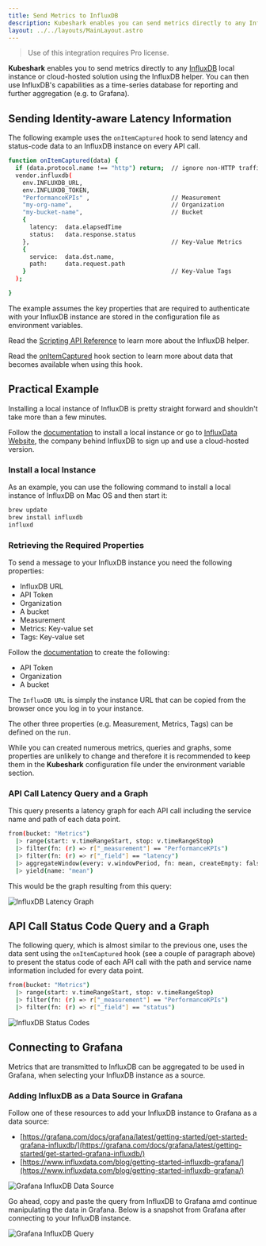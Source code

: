 ```yaml
---
title: Send Metrics to InfluxDB
description: Kubeshark enables you can send metrics directly to any InfluxDB local instance or cloud-hosted solution using the InfluxDB helper. You can then use InfluxDB's capabilities as a time-series database for reporting and further aggregation (e.g. to Grafana).
layout: ../../layouts/MainLayout.astro
---
```

> Use of this integration requires Pro license.

**Kubeshark** enables you to send metrics directly to any [InfluxDB](https://www.influxdata.com/) local instance or cloud-hosted solution using the InfluxDB helper. You can then use InfluxDB's capabilities as a time-series database for reporting and further aggregation (e.g. to Grafana).

## Sending Identity-aware Latency Information

The following example uses the `onItemCaptured` hook to send latency and status-code data to an InfluxDB instance on every API call.

```bash
function onItemCaptured(data) {
  if (data.protocol.name !== "http") return;  // ignore non-HTTP traffic
  vendor.influxdb(
    env.INFLUXDB_URL,
    env.INFLUXDB_TOKEN,
    "PerformanceKPIs" ,                       // Measurement 
    "my-org-name",                            // Organization
    "my-bucket-name",                         // Bucket
    { 
      latency:  data.elapsedTime 
      status:   data.response.status
    },                                        // Key-Value Metrics
    { 
      service:  data.dst.name, 
      path:     data.request.path 
    }                                         // Key-Value Tags
  ); 

}
```
The example assumes the key properties that are required to authenticate with your InfluxDB instance are stored in the configuration file as environment variables.

Read the [Scripting API Reference](http://localhost:3000/en/scripting_api_reference#vendorinfluxdburl-string-token-string-measurement-string-organization-string-bucket-string-data-object-tags-object) to learn more about the InfluxDB helper.

Read the [onItemCaptured](http://localhost:3000/en/automation_hooks#onitemcaptureddata-object)  hook section to learn more about data that becomes available when using this hook.

## Practical Example

Installing a local instance of InfluxDB is pretty straight forward and shouldn't take more than a few minutes.

Follow the [documentation](https://docs.influxdata.com/influxdb/v2.6/install/) to install a local instance or go to  [InfluxData Website](https://www.influxdata.com/), the company behind InfluxDB to sign up and use a cloud-hosted version. 

### Install a local Instance
As an example, you can use the following command to install a local instance of InfluxDB on Mac OS and then start it:
```bash
brew update
brew install influxdb
influxd
```
### Retrieving the Required Properties
To send a message to your InfluxDB instance you need the following properties:
- InfluxDB URL
- API Token
- Organization
- A bucket
- Measurement
- Metrics: Key-value set
- Tags: Key-value set

Follow the [documentation](https://docs.influxdata.com/influxdb/v2.6/get-started/setup/) to create the following:
- API Token
- Organization
- A bucket

The `InfluxDB URL` is simply the instance URL that can be copied from the browser once you log in to your instance.

The other three properties (e.g. Measurement, Metrics, Tags) can be defined on the run.

While you can created numerous metrics, queries and graphs, some properties are unlikely to change and therefore it is recommended to keep them in the **Kubeshark** configuration file under the environment variable section. 

### API Call Latency Query and a Graph

This query presents a latency graph for each API call including the service name and path of each data point.

```bash
from(bucket: "Metrics")
  |> range(start: v.timeRangeStart, stop: v.timeRangeStop)
  |> filter(fn: (r) => r["_measurement"] == "PerformanceKPIs")
  |> filter(fn: (r) => r["_field"] == "latency")
  |> aggregateWindow(every: v.windowPeriod, fn: mean, createEmpty: false)
  |> yield(name: "mean")
```
This would be the graph resulting from this query:

![InfluxDB Latency Graph](/influx-latency.png)

## API Call Status Code Query and a Graph

The following query, which is almost similar to the previous one, uses the data sent using the `onItemCaptured` hook (see a couple of paragraph above) to present the status code of each API call with the path and service name information included for every data point.

```bash
from(bucket: "Metrics")
  |> range(start: v.timeRangeStart, stop: v.timeRangeStop)
  |> filter(fn: (r) => r["_measurement"] == "PerformanceKPIs")
  |> filter(fn: (r) => r["_field"] == "status")
```
![InfluxDB Status Codes](/influxdb-status-codes2.png)

## Connecting to Grafana

Metrics that are transmitted to InfluxDB can be aggregated to be used in Grafana, when selecting your InfluxDB instance as a source.

### Adding InfluxDB as a Data Source in Grafana

Follow one of these resources to add your InfluxDB instance to Grafana as a data source:

- [https://grafana.com/docs/grafana/latest/getting-started/get-started-grafana-influxdb/](https://grafana.com/docs/grafana/latest/getting-started/get-started-grafana-influxdb/)
- [https://www.influxdata.com/blog/getting-started-influxdb-grafana/](https://www.influxdata.com/blog/getting-started-influxdb-grafana/)

![Grafana InfluxDB Data Source](/grafana-influxdb-data-source.png)

Go ahead, copy and paste the query from InfluxDB to Grafana amd continue manipulating the data in Grafana. Below is a snapshot from Grafana after connecting to your InfluxDB instance.

![Grafana InfluxDB Query](/grafana-influxdb-export.png)


